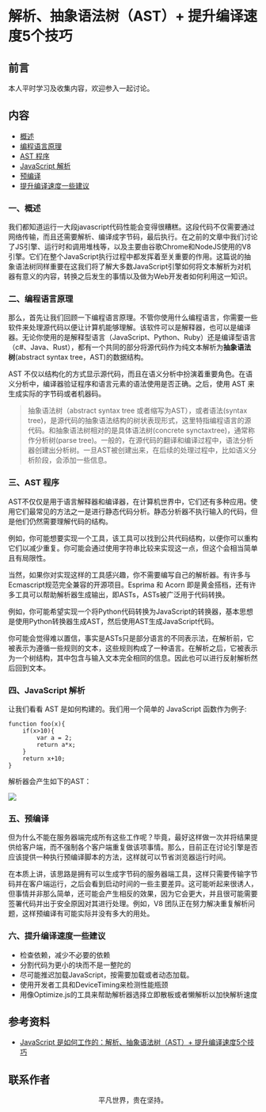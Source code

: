 # 解析、抽象语法树（AST）+ 提升编译速度5个技巧

## 前言

本人平时学习及收集内容，欢迎参入一起讨论。

## 内容

- [概述](#一、概述)
- [编程语言原理](#二、编程语言原理)
- [AST 程序](#三、ast-程序)
- [JavaScript 解析](#四、javascript-解析)
- [预编译](#五、预编译)
- [提升编译速度一些建议](#六、提升编译速度一些建议)

### 一、概述

我们都知道运行一大段javascript代码性能会变得很糟糕。这段代码不仅需要通过网络传输，而且还需要解析、编译成字节码，最后执行。在之前的文章中我们讨论了JS引擎、运行时和调用堆栈等，以及主要由谷歌Chrome和NodeJS使用的V8引擎。它们在整个JavaScript执行过程中都发挥着至关重要的作用。这篇说的抽象语法树同样重要在这我们将了解大多数JavaScript引擎如何将文本解析为对机器有意义的内容，转换之后发生的事情以及做为Web开发者如何利用这一知识。

### 二、编程语言原理

那么，首先让我们回顾一下编程语言原理。不管你使用什么编程语言，你需要一些软件来处理源代码以便让计算机能够理解。该软件可以是解释器，也可以是编译器。无论你使用的是解释型语言（JavaScript、Python、Ruby）还是编译型语言（c#、Java、Rust），都有一个共同的部分将源代码作为纯文本解析为**抽象语法树**(abstract syntax tree，AST)的数据结构。

AST 不仅以结构化的方式显示源代码，而且在语义分析中扮演着重要角色。在语义分析中，编译器验证程序和语言元素的语法使用是否正确。之后，使用 AST 来生成实际的字节码或者机器码。

> 抽象语法树（abstract syntax tree 或者缩写为AST），或者语法(syntax tree)，是源代码的抽象语法结构的树状表现形式，这里特指编程语言的源代码。和抽象语法树相对的是具体语法树(concrete synctaxtree)，通常称作分析树(parse tree)。一般的，在源代码的翻译和编译过程中，语法分析器创建出分析树。一旦AST被创建出来，在后续的处理过程中，比如语义分析阶段，会添加一些信息。

### 三、AST 程序

AST不仅仅是用于语言解释器和编译器，在计算机世界中，它们还有多种应用。使用它们最常见的方法之一是进行静态代码分析。静态分析器不执行输入的代码，但是他们仍然需要理解代码的结构。

例如，你可能想要实现一个工具，该工具可以找到公共代码结构，以便你可以重构它们以减少重复。你可能会通过使用字符串比较来实现这一点，但这个会相当简单且有局限性。

当然，如果你对实现这样的工具感兴趣，你不需要编写自己的解析器。有许多与Ecmascript规范完全兼容的开源项目。Esprima 和 Acorn 即是黄金搭档，还有许多工具可以帮助解析器生成输出，即ASTs，ASTs被广泛用于代码转换。

例如，你可能希望实现一个将Python代码转换为JavaScript的转换器，基本思想是使用Python转换器生成AST，然后使用AST生成JavaScript代码。

你可能会觉得难以置信，事实是ASTs只是部分语言的不同表示法，在解析前，它被表示为遵循一些规则的文本，这些规则构成了一种语言。在解析之后，它被表示为一个树结构，其中包含与输入文本完全相同的信息。因此也可以进行反射解析然后回到文本。

### 四、JavaScript 解析

让我们看看 AST 是如何构建的。我们用一个简单的 JavaScript 函数作为例子:

```
function foo(x){
    if(x>10){
        var a = 2;
        return a*x;
    }
    return x+10;
}
```

解析器会产生如下的AST：

![](ast01.png)

### 五、预编译

但为什么不能在服务器端完成所有这些工作呢？毕竟，最好这样做一次并将结果提供给客户端，而不强制各个客户端重复做该项事情。那么，目前正在讨论引擎是否应该提供一种执行预编译脚本的方法，这样就可以节省浏览器运行时间。

在本质上讲，该思路是拥有可以生成字节码的服务器端工具，这样只需要传输字节码并在客户端运行，之后会看到启动时间的一些主要差异。这可能听起来很诱人，但事情并非那么简单，还可能会产生相反的效果，因为它会更大，并且很可能需要签署代码并出于安全原因对其进行处理。例如，V8 团队正在努力解决重复解析问题，这样预编译有可能实际并没有多大的用处。

### 六、提升编译速度一些建议

- 检查依赖，减少不必要的依赖
- 分割代码为更小的块而不是一整陀的
- 尽可能推迟加载JavaScript，按需要加载或者动态加载。
- 使用开发者工具和DeviceTiming来检测性能瓶颈
- 用像Optimize.js的工具来帮助解析器选择立即散板或者懒解析以加快解析速度

## 参考资料

- [JavaScript 是如何工作的：解析、抽象语法树（AST）+ 提升编译速度5个技巧](https://github.com/qq449245884/xiaozhi/issues/14)

## 联系作者

<div align="center">
    <p>
        平凡世界，贵在坚持。
    </p>
    <img :src="$withBase('/about/contact.png')" />
</div>